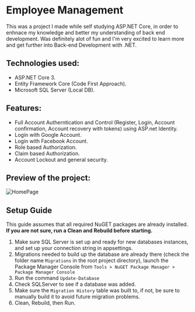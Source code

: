 # Employee Management

This was a project I made while self studying ASP.NET Core, in order to enhnace my knowledge and better my understanding of back end development. Was definitely alot of fun and I'm very excited to learn more and get further into Back-end Development with .NET.

## Technologies used:

- ASP.NET Core 3.
- Entity Framework Core (Code First Approach).
- Microsoft SQL Server (Local DB).

## Features:

- Full Account Autherntication and Control (Register, Login, Account confirmation, Account recovery with tokens) using ASP.net Identity.
- Login with Google Account.
- Login with Facebook Account.
- Role based Authorization.
- Claim based Authorization.
- Account Lockout and general security.

## Preview of the project:
![HomePage](https://i.imgur.com/HXU9F3a.png)

## Setup Guide

This guide assumes that all required NuGET packages are already installed. **If you are not sure, run a Clean and Rebuild before starting.**

1. Make sure SQL Server is set up and ready for new databases instances, and set up your connection string in appsettings.
2. Migrations needed to build up the database are already there (check the folder name `Migrations` in the root project directory), launch the Package Manager Console from `Tools > NuGET Package Manager > Package Manager Console`
3. Run the command `Update-Database`
4. Check SQLServer to see if a database was added.
5. Make sure the `Migration History` table was built to, if not, be sure to manually build it to avoid future migration problems.
6. Clean, Rebuild, then Run.
